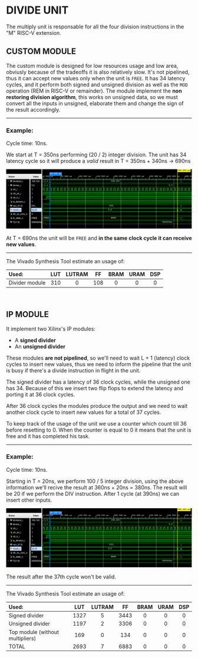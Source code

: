 # DIVIDE UNIT

The multiply unit is responsable for all the four division instructions in the "M" RISC-V extension.

## **CUSTOM MODULE**

The custom module is designed for low resources usage and low area, obviusly because of the tradeoffs it is also relatively slow. It's not
pipelined, thus it can accept new values only when the unit is `FREE`. It has 34 latency cycles, and it perform both signed and unsigned division as well as the `MOD` operation (REM in RISC-V or remainder). The module implement the **non restoring division algorithm**, this works on unsigned data, so we must convert all the inputs in unsigned, elaborate them and change the sign of the result accordingly.

---

### **Example:**

Cycle time: 10ns.

We start at T = 350ns performing (20 / 2) integer division. The unit has 34 latency cycle so it will produce a *valid* result in T = 350ns + 340ns -> 690ns

![plot](../Images/DIV_tb.png)

At T = 690ns the unit will be `FREE` and **in the same clock cycle it can receive new values**.

---

The Vivado Synthesis Tool estimate an usage of:

| **Used:**                       | LUT  | LUTRAM |  FF  | BRAM | URAM | DSP |
| :--------------------------     | :-:  | :----: | :--: | :--: | :-:  | :-: |
| Divider module                  | 310  |   0    |  108 |  0   |  0   |  0  |



<br />


## **IP MODULE**

It implement two Xilinx's IP modules:

  * A **signed divider**
  * An **unsigned divider**

These modules **are not pipelined**, so we'll need to wait L + 1 (latency) clock cycles to insert new values, thus we need to 
inform the pipeline that the unit is busy if there's a divide instruction in flight in the unit.

The signed divider has a latency of 36 clock cycles, while the unsigned one has 34. Because of this we insert two flip flops
to extend the latency and porting it at 36 clock cycles.

After 36 clock cycles the modules produce the output and we need to wait another clock cycle to insert new values for a total of 37 cycles.

To keep track of the usage of the unit we use a counter which count till 36 before resetting to 0. When the counter is equal to
0 it means that the unit is free and it has completed his task.

---

### Example:

Cycle time: 10ns.

Starting in T = 20ns, we perform 100 / 5 integer division, using the above information we'll recive the result at 360ns + 20ns = 380ns. The result will be
20 if we perform the DIV instruction. After 1 cycle (at 390ns) we can insert other inputs.

![plot](../Images/DIV_IP_tb.png)

The result after the 37th cycle won't be valid.

---

The Vivado Synthesis Tool estimate an usage of:

| **Used:**                       | LUT    | LUTRAM |  FF   | BRAM | URAM | DSP |
| :--------------------------     | :-:    | :----: | :--:  | :--: | :-:  | :-: |
| Signed divider                  |  1327  |   5    |  3443 |  0   |  0   |  0  |
| Unsigned divider                |  1197  |   2    |  3306 |  0   |  0   |  0  | 
| Top module (without multipliers)|  169   |   0    |  134  |  0   |  0   |  0  |
| TOTAL                           |  2693  |   7    |  6883 |  0   |  0   |  0  |
